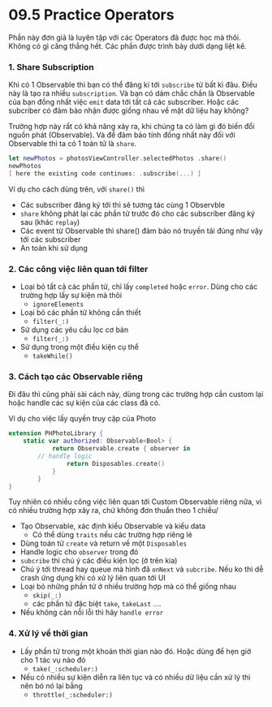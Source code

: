 # 09.5 Practice Operators

Phần này đơn giả là luyện tập với các Operators đã được học mà thôi. Không có gì căng thẳng hết. Các phần được trình bày dưới dạng liệt kê.

### 1. Share Subscription

Khi có 1 Observable thì bạn có thể đăng kí tới `subscribe` từ bất kì đâu. Điều này là tạo ra nhiều `subscription`. Và bạn có dám chắc chắn là Observable của bạn đồng nhất việc `emit` data tới tất cả các subscriber. Hoặc các subcriber có đảm bảo nhận được giống nhau về mặt dữ liệu hay không?

Trường hợp này rất có khả năng xảy ra, khi chúng ta có làm gì đó biến đổi nguồn phát (Observable). Và để đảm bảo tính đồng nhất này đối với Observable thì ta có 1 toán tử là `share`.

```swift
let newPhotos = photosViewController.selectedPhotos .share()
newPhotos
[ here the existing code continues: .subscribe(...) ]
```

Ví dụ cho cách dùng trên, với `share()` thì

* Các subscriber đăng ký tới thì sẽ tương tác cùng 1 Observble
* `share` không phát lại các phần tử trước đó cho các subscriber đăng ký sau (khác `replay`)
* Các event từ Observable thì share() đảm bảo nó truyền tải đúng như vậy tới các subscriber
* An toàn khi sử dụng

### 2. Các công việc liên quan tới filter

* Loại bỏ tất cả các phần tử, chỉ lấy `completed` hoặc `error`. Dùng cho các trường hợp lấy sự kiện mà thôi
  * `ignoreElements`
* Loại bỏ các phần tử không cần thiết
  * `filter(_:)`
* Sử dụng các yêu cầu lọc cơ bản
  * `filter(_:)`
* Sử dụng trong một điều kiện cụ thể
  * `takeWhile()`

### 3. Cách tạo các Observable riêng

Đi đâu thì cũng phải sài cách này, dùng trong các trường hợp cần custom lại hoặc handle các sự kiện của các class đã có.

Ví dụ cho việc lấy quyền truy cập của Photo

```swift
extension PHPhotoLibrary {
  	static var authorized: Observable<Bool> {
			return Observable.create { observer in
        // handle logic
				return Disposables.create() 
    		}
		}
}
```

Tuy nhiên có nhiều công việc liên quan tới Custom Observable riêng nữa, vì có nhiều trường hợp xãy ra, chứ không đơn thuần theo 1 chiều/

* Tạo Observable, xác định kiểu Observable và kiểu data
  * Có thể dùng `traits` nếu các trường hợp riêng lẻ
* Dùng toán tử `create` và return về một `Disposables`
* Handle logic cho `observer` trong đó
* `subcribe` thì chú ý các điều kiện lọc (ở trên kia)
* Chú ý tới thread hay queue mà hình đã `onNext` và `subcribe`. Nếu ko thì dễ crash ứng dụng khi có xử lý liên quan tới UI
* Loại bỏ những phần tử ở nhiều trường hợp mà có thể giống nhau
  * `skip(_:)`
  * các phần tử đặc biệt `take`, `takeLast` ....
* Nếu không cản nỗi lỗi thì hãy `handle error`

### 4. Xử lý về thời gian

* Lấy phần tử trong một khoản thời gian nào đó. Hoặc dùng để hẹn giờ cho 1 tác vụ nào đó
  * `take(_:scheduler:) `
* Nếu có nhiều sự kiện diễn ra liên tục và có nhiều dữ liệu cần xử lý thì nên bó nó lại bằng
  * `throttle(_:scheduler:) `



